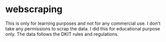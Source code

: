 # webscraping
This is only for learning purposes and not for any commercial use. I don't take any permissions to scrap the data.
I did this for educational purpose only. The data follows the DKIT rules and regulations.
